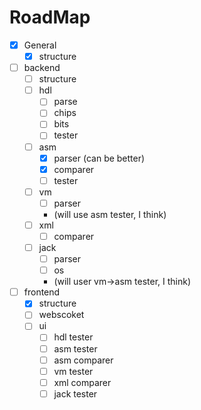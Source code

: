 # RoadMap

- [x] General
  - [x] structure
- [ ] backend
  - [ ] structure
  - [ ] hdl
    - [ ] parse
    - [ ] chips
    - [ ] bits
    - [ ] tester
  - [ ] asm
    - [x] parser (can be better)
    - [x] comparer
    - [ ] tester
  - [ ] vm
    - [ ] parser
    - (will use asm tester, I think)
  - [ ] xml
    - [ ] comparer
  - [ ] jack
    - [ ] parser
    - [ ] os
    - (will user vm->asm tester, I think)
- [ ] frontend
  - [x] structure
  - [ ] webscoket
  - [ ] ui
    - [ ] hdl tester
    - [ ] asm tester
    - [ ] asm comparer
    - [ ] vm tester
    - [ ] xml comparer
    - [ ] jack tester
